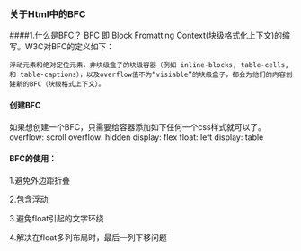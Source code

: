 ### 关于Html中的BFC

####1.什么是BFC？
BFC 即 Block Fromatting Context(块级格式化上下文)的缩写。W3C对BFC的定义如下：

```
浮动元素和绝对定位元素，非块级盒子的块级容器（例如 inline-blocks, table-cells, 和 table-captions），以及overflow值不为“visiable”的块级盒子，都会为他们的内容创建新的BFC（块级格式上下文）。
```
#### 创建BFC
如果想创建一个BFC，只需要给容器添加如下任何一个css样式就可以了。
overflow: scroll
overflow: hidden
display: flex
float: left
display: table

#### BFC的使用：

1.避免外边距折叠

2.包含浮动

3.避免float引起的文字环绕

4.解决在float多列布局时，最后一列下移问题
